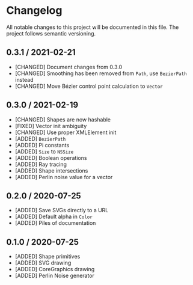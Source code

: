 # Changelog

All notable changes to this project will be documented in this file. The project follows semantic versioning.

## 0.3.1 / 2021-02-21

- [CHANGED] Document changes from 0.3.0
- [CHANGED] Smoothing has been removed from `Path`, use `BezierPath` instead
- [CHANGED] Move Bézier control point calculation to `Vector`

## 0.3.0 / 2021-02-19

- [CHANGED] Shapes are now hashable
- [FIXED] Vector init ambiguity
- [CHANGED] Use proper XMLElement init
- [ADDED] `BezierPath`
- [ADDED] Pi constants
- [ADDED] `Size` to `NSSize`
- [ADDED] Boolean operations
- [ADDED] Ray tracing
- [ADDED] Shape intersections
- [ADDED] Perlin noise value for a vector


## 0.2.0 / 2020-07-25

- [ADDED] Save SVGs directly to a URL
- [ADDED] Default alpha in `Color`
- [ADDED] Piles of documentation


## 0.1.0 / 2020-07-25

- [ADDED] Shape primitives
- [ADDED] SVG drawing
- [ADDED] CoreGraphics drawing
- [ADDED] Perlin Noise generator
